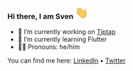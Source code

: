 ### Hi there, I am Sven <img src="https://raw.githubusercontent.com/svenadlung/svenadlung/main/wave.gif" width="30px">

- 🚀 I’m currently working on [Tiptap](https://tiptap.dev)
- 🎯 I’m currently learning Flutter
- 🙋‍♂️ Pronouns: he/him

You can find me here:
[LinkedIn](https://www.linkedin.com/in/sven-adlung) • [Twitter](https://twitter.com/svenadlung)
